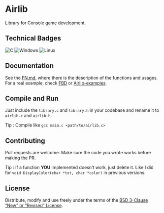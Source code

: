 # Airlib

Library for Console game development.

## Technical Badges

![C](https://img.shields.io/badge/c-%2300599C.svg?style=for-the-badge&logo=c&logoColor=white)
![Windows](https://img.shields.io/badge/Windows-0078D6?style=for-the-badge&logo=windows&logoColor=white)
![Linux](https://img.shields.io/badge/Linux-FCC624?style=for-the-badge&logo=linux&logoColor=black)

## Documentation
See the [FN.md](./FN.md), where there is the description of the functions and usages.
For a real example, check [FBD](https://github.com/fbdev64/FBD.git) or [Airlib-examples](https://github.com/fbdev64/Airlib-examples.git).

## Compile and Run

Just include the `library.c` and `library.h` in your codebase and rename it to `airlib.c` and `airlib.h`.

Tip : Compile like `gcc main.c <path/to/airlib.c>`

## Contributing 

Pull requests are welcome. Make sure the code you wrote works before making the PR.

Tip : If a function **YOU** implemented doesn't work, just delete it. Like I did for `void DisplayColor(char *txt, char *color)` in previous versions.

## License

Distribute, modify and use freely under the terms of the
[BSD 3-Clause “New” or “Revised” License](./LICENSE).
